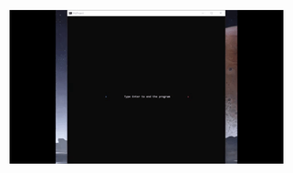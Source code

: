 ![alt text](https://github.com/Ruan191/Basic-Console-GameEngine/blob/main/VisualConsole/images/Example.gif "Logo Title Text 1")
